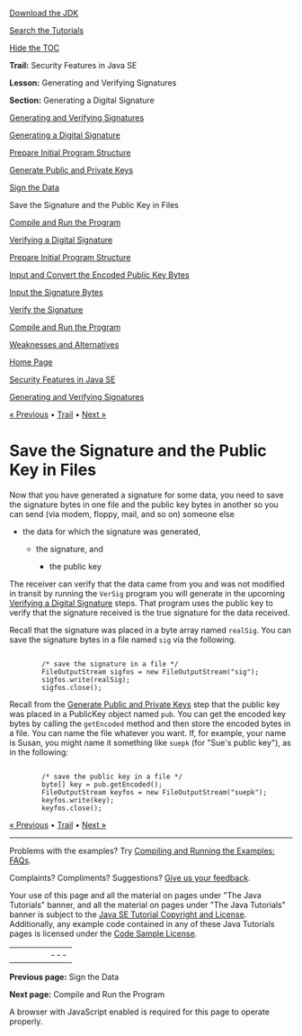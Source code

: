 [Download
the JDK](http://java.sun.com/javase/6/download.jsp)
  
[Search the
Tutorials](../../search.html)
  
[Hide the TOC](javascript:toggleLeft())

**Trail:** Security Features in Java SE
  
**Lesson:** Generating and Verifying Signatures
  
**Section:** Generating a Digital Signature

[Generating and Verifying Signatures](index.html)

[Generating a Digital Signature](gensig.html)

[Prepare Initial Program Structure](step1.html)

[Generate Public and Private Keys](step2.html)

[Sign the Data](step3.html)

Save the Signature and the Public Key in Files

[Compile and Run the Program](step5.html)

[Verifying a Digital Signature](versig.html)

[Prepare Initial Program Structure](vstep1.html)

[Input and Convert the Encoded Public Key Bytes](vstep2.html)

[Input the Signature Bytes](vstep3.html)

[Verify the Signature](vstep4.html)

[Compile and Run the Program](vstep5.html)

[Weaknesses and Alternatives](enhancements.html)

[Home Page](../../index.html)
>
[Security Features in Java SE](../index.html)
>
[Generating and Verifying Signatures](index.html)

[« Previous](step3.html) • [Trail](../TOC.html) • [Next »](step5.html)

# Save the Signature and the Public Key in Files

Now that you have generated a signature for some data,
you need to save the signature bytes in one file and the public key bytes in another
so you can send (via modem, floppy, mail, and so on) someone else

* the data for which the signature was generated,

  * the signature, and

    * the public key

The receiver can verify that the data came from you and
was not modified in transit by running the `VerSig` program
you will generate in the upcoming
[Verifying a Digital Signature](versig.html)
steps. That program uses the public key
to verify that the signature received is the true signature for the
data received.

Recall that the signature was placed in a byte array named `realSig`.
You can save the signature bytes in a file named `sig` via the following.

```

        /* save the signature in a file */
        FileOutputStream sigfos = new FileOutputStream("sig");
        sigfos.write(realSig);
        sigfos.close();

```

Recall from the [Generate Public and Private Keys](step2.html) step that the
public key was placed in a PublicKey object
named `pub`.
You can get the encoded key bytes by calling the `getEncoded`
method and then store the encoded bytes in a file. You can name the file
whatever you want. If, for example, your name is Susan, you might
name it something like `suepk` (for "Sue's public key"),
as in the following:

```

        /* save the public key in a file */
        byte[] key = pub.getEncoded();
        FileOutputStream keyfos = new FileOutputStream("suepk");
        keyfos.write(key);
        keyfos.close();

```

[« Previous](step3.html)
•
[Trail](../TOC.html)
•
[Next »](step5.html)

---

Problems with the examples? Try [Compiling and Running
the Examples: FAQs](../../information/run-examples.html).
  
Complaints? Compliments? Suggestions? [Give
us your feedback](http://download.oracle.com/javase/feedback.html).

Your use of this page and all the material on pages under "The Java Tutorials" banner,
and all the material on pages under "The Java Tutorials" banner is subject to the [Java SE Tutorial Copyright
and License](../../information/license.html).
Additionally, any example code contained in any of these Java
Tutorials pages is licensed under the
[Code
Sample License](http://developers.sun.com/license/berkeley_license.html).

|  |  |  |  |  |
| --- | --- | --- | --- | --- |
| |  |  | | --- | --- | | duke image | Oracle logo | | [About Oracle](http://www.oracle.com/us/corporate/index.html) | [Oracle Technology Network](http://www.oracle.com/technology/index.html) | [Terms of Service](https://www.samplecode.oracle.com/servlets/CompulsoryClickThrough?type=TermsOfService) | Copyright © 1995, 2011 Oracle and/or its affiliates. All rights reserved. |

**Previous page:** Sign the Data
  
**Next page:** Compile and Run the Program




A browser with JavaScript enabled is required for this page to operate properly.